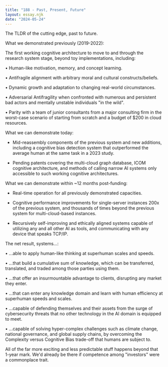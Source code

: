 ```yaml
---
title: "188 - Past, Present, Future"
layout: essay.njk
date: "2024-05-24"
---
```


The TLDR of the cutting edge, past to future.

What we demonstrated previously (2019-2022):

The first working cognitive architecture to move to and through the research system stage, beyond toy implementations, including:

• Human-like motivation, memory, and concept learning.

• Antifragile alignment with arbitrary moral and cultural constructs/beliefs.

• Dynamic growth and adaptation to changing real-world circumstances.

• Adversarial Antifragility when confronted with numerous and persistent bad actors and mentally unstable individuals "in the wild".

• Parity with a team of junior consultants from a major consulting firm in the worst-case scenario of starting from scratch and a budget of $200 in cloud resources.

What we can demonstrate today:

- Mid-reassembly components of the previous system and new additions, including a cognitive bias detection system that outperformed the average human at the same task in a 2023 study.

- Pending patents covering the multi-cloud graph database, ICOM cognitive architecture, and methods of calling narrow AI systems only accessible to such working cognitive architectures.

What we can demonstrate within ~12 months post-funding:

- Real-time operation for all previously demonstrated capacities.

- Cognitive performance improvements for single-server instances 200x of the previous system, and thousands of times beyond the previous system for multi-cloud-based instances.

- Recursively self-improving and ethically aligned systems capable of utilizing any and all other AI as tools, and communicating with any device that speaks TCP/IP.

The net result, systems...:

• ...able to apply human-like thinking at superhuman scales and speeds.

• ...that build a cumulative sum of knowledge, which can be transferred, translated, and traded among those parties using them.

• ...that offer an insurmountable advantage to clients, disrupting any market they enter.

• ...that can enter any knowledge domain and learn with human efficiency at superhuman speeds and scales.

• ...capable of defending themselves and their assets from the surge of cybersecurity threats that no other technology in the AI domain is equipped to meet.

• ...capable of solving hyper-complex challenges such as climate change, national governance, and global supply chains, by overcoming the Complexity versus Cognitive Bias trade-off that humans are subject to.

All of the far more exciting and less predictable stuff happens beyond that 1-year mark. We'd already be there if competence among "investors" were a commonplace trait.
